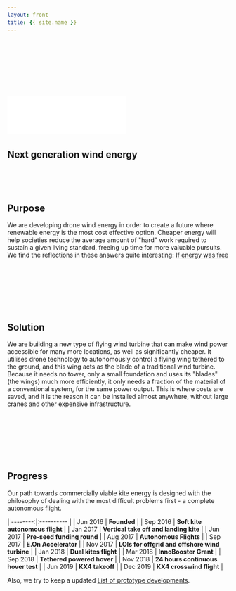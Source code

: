 ```yaml
---
layout: front
title: {{ site.name }}
---
```


<section class="page-header" id="airborne1">
    <div style="height: 100px;"></div>
    <h1 class="project-name"><a href="{{ site.github.url }}"><img src="/graphics/KiteXWhite.svg" alt="KiteX" style="width:270px"></a></h1>
    <h2 class="project-tagline">Next generation wind energy</h2>
    <!-- <a href="#" class="btn">View on GitHub</a> -->
</section>

<!-- PURPOSE -->

<section class="main-content front" markdown="1">
<div style="height: 50px;"></div>

## Purpose
We are developing drone wind energy in order to create a future where renewable energy is the most cost effective option. Cheaper energy will help societies reduce the average amount of "hard" work required to sustain a given living standard, freeing up time for more valuable pursuits. We find the reflections in these answers quite interesting: [If energy was free](https://www.quora.com/If-energy-was-free-and-renewable-how-would-the-economy-be-fundamentally-different-from-what-it-is-now)

<div style="height: 50px;"></div>
</section>

<!-- TOP VIEW SPACER -->

<section class="page-middle-section" id="airborne2">
</section>


<!-- SOLUTION  -->

<section class="main-content front" markdown="1">
<div style="height: 50px;"></div>

## Solution
We are building a new type of flying wind turbine that can make wind power accessible for many more locations, as well as significantly cheaper. It utilises drone technology to autonomously control a flying wing tethered to the ground, and this wing acts as the blade of a traditional wind turbine. Because it needs no tower, only a small foundation and uses its "blades" (the wings) much more efficiently, it only needs a fraction of the material of a conventional system, for the same power output. This is where costs are saved, and it is the reason it can be installed almost anywhere, without large cranes and other expensive infrastructure.

<div style="height: 50px;"></div>
</section>

<!-- SVG ANIMATION -->

<section class="page-middle-section" id="airborne3">

<div id="drawing" style="height: 100%; max-width: 832px; margin: auto;"></div>
<script src="https://cdnjs.cloudflare.com/ajax/libs/svg.js/2.6.1/svg.js"></script>
<script src="/js/main.js"></script>

</section>

<!-- PROGRESS -->

<section class="main-content front" markdown="1">

<div style="height: 50px;"></div>


## <a name="progress-link" class="anchor"></a>Progress
Our path towards commercially viable kite energy is designed with the philosophy of dealing with the most difficult problems first - a complete autonomous flight.

| --------:|:---------- |
| Jun 2016 | **Founded** |
| Sep 2016 | **Soft kite autonomous flight** |
| Jan 2017 | **Vertical take off and landing kite** |
| Jun 2017 | **Pre-seed funding round** |
| Aug 2017 | **Autonomous Flights** |
| Sep 2017 | **E.On Accelerator** |
| Nov 2017 | **LOIs for offgrid and offshore wind turbine** |
| Jan 2018 | **Dual kites flight** |
| Mar 2018 | **InnoBooster Grant** |
| Sep 2018 | **Tethered powered hover** |
| Nov 2018 | **24 hours continuous hover test** |
| Jun 2019 | **KX4 takeoff** |
| Dec 2019 | **KX4 crosswind flight** |


Also, we try to keep a updated [List of prototype developments](/prototypes).

<div style="height: 50px;"></div>
</section>
